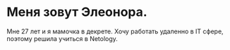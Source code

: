 # Меня зовут Элеонора.
Мне 27 лет и я мамочка в декрете.
Хочу работать удаленно в IT сфере, поэтому решила учиться в Netology.
